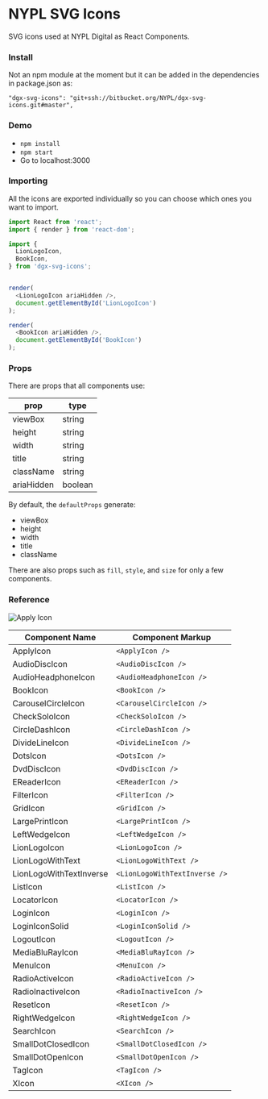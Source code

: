 # NYPL SVG Icons

SVG icons used at NYPL Digital as React Components.

### Install

Not an npm module at the moment but it can be added in the dependencies in package.json as:

`"dgx-svg-icons": "git+ssh://bitbucket.org/NYPL/dgx-svg-icons.git#master",`


### Demo

* `npm install`
* `npm start`
* Go to localhost:3000

### Importing

All the icons are exported individually so you can choose which ones you want to import.

```javascript
import React from 'react';
import { render } from 'react-dom';

import {
  LionLogoIcon,
  BookIcon,
} from 'dgx-svg-icons';


render(
  <LionLogoIcon ariaHidden />,
  document.getElementById('LionLogoIcon')
);

render(
  <BookIcon ariaHidden />,
  document.getElementById('BookIcon')
);

```

### Props

There are props that all components use:

prop | type
--- | ---
viewBox | string
height | string
width | string
title | string
className | string
ariaHidden | boolean

By default, the `defaultProps` generate:

* viewBox
* height
* width
* title
* className

There are also props such as `fill`, `style`, and `size` for only a few components.

### Reference

![Apply Icon](https://bitbucket.org/NYPL/dgx-svg-icons/raw/master/images/svg.png)

Component Name  | Component Markup  
--- | ---
ApplyIcon | `<ApplyIcon />`
AudioDiscIcon | `<AudioDiscIcon />`
AudioHeadphoneIcon | `<AudioHeadphoneIcon />`
BookIcon | `<BookIcon />`
CarouselCircleIcon | `<CarouselCircleIcon />`
CheckSoloIcon | `<CheckSoloIcon />`
CircleDashIcon | `<CircleDashIcon />`
DivideLineIcon | `<DivideLineIcon />`
DotsIcon | `<DotsIcon />`
DvdDiscIcon | `<DvdDiscIcon />`
EReaderIcon | `<EReaderIcon />`
FilterIcon | `<FilterIcon />`
GridIcon | `<GridIcon />`
LargePrintIcon | `<LargePrintIcon />`
LeftWedgeIcon | `<LeftWedgeIcon />`
LionLogoIcon | `<LionLogoIcon />`
LionLogoWithText | `<LionLogoWithText />`
LionLogoWithTextInverse | `<LionLogoWithTextInverse />`
ListIcon | `<ListIcon />`
LocatorIcon | `<LocatorIcon />`
LoginIcon | `<LoginIcon />`
LoginIconSolid | `<LoginIconSolid />`
LogoutIcon | `<LogoutIcon />`
MediaBluRayIcon | `<MediaBluRayIcon />`
MenuIcon | `<MenuIcon />`
RadioActiveIcon | `<RadioActiveIcon />`
RadioInactiveIcon | `<RadioInactiveIcon />`
ResetIcon | `<ResetIcon />`
RightWedgeIcon | `<RightWedgeIcon />`
SearchIcon | `<SearchIcon />`
SmallDotClosedIcon | `<SmallDotClosedIcon />`
SmallDotOpenIcon | `<SmallDotOpenIcon />`
TagIcon | `<TagIcon />`
XIcon | `<XIcon />`
